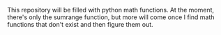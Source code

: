 This repository will be filled with python math functions. At the moment, there's only the sumrange function, but more will come once I find math functions that don't exist and then figure them out.
